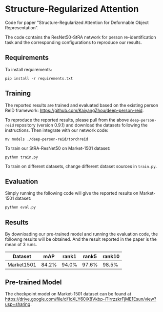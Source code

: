 # Structure-Regularized Attention 
Code for paper "Structure-Regularized Attention for Deformable Object Representation". 

The code contains the ResNet50-StRA network for person re-identification task and the corresponding configurations to reproduce our results. 

## Requirements

To install requirements:

```setup
pip install -r requirements.txt
```
## Training

The reported results are trained and evaluated based on the existing person ReID framework: https://github.com/KaiyangZhou/deep-person-reid.

To reproduce the reported results, please pull from the above `deep-person-reid` repository (version 0.9.1)
and download the datasets following the instructions. Then integrate with our network code:

```
mv models ./deep-person-reid/torchreid
```
To train our StRA-ResNet50 on Market-1501 dataset:
 
```
python train.py
```
 To train on different datasets, change different dataset sources in `train.py`.
 
## Evaluation

Simply running the following code will give the reported results on Market-1501 dataset:
```
python eval.py
```

## Results

By downloading our pre-trained model and running the evaluation code, the followng results will be obtained. And the result reported in the paper is the mean of 3 runs.

| Dataset      | mAP  | rank1 |rank5 |rank10 |
| ------------------ |---------------- | -------------- |-------------- |------------- |
| Market1501  |     84.2%         |      94.0%       |  97.6% |98.5% |

## Pre-trained Model
 The checkpoint model on Market-1501 dataset can be found at https://drive.google.com/file/d/1oXLY60iX8Vkbp-iTlrrzzkrFjME1Esun/view?usp=sharing.
